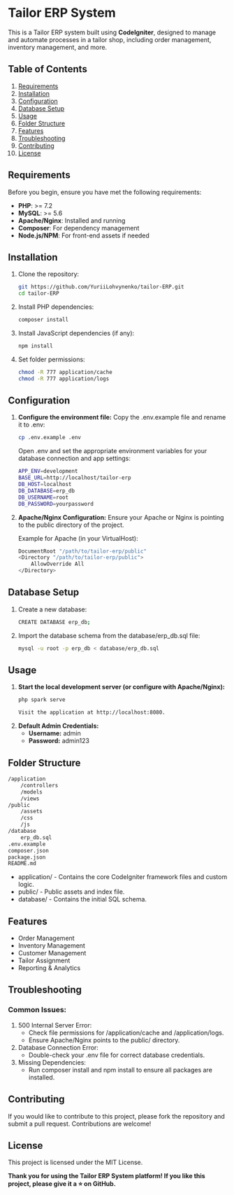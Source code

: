 # Tailor ERP System

This is a Tailor ERP system built using **CodeIgniter**, designed to manage and automate processes in a tailor shop, including order management, inventory management, and more.

## Table of Contents
1. [Requirements](#requirements)
2. [Installation](#installation)
3. [Configuration](#configuration)
4. [Database Setup](#database-setup)
5. [Usage](#usage)
6. [Folder Structure](#folder-structure)
7. [Features](#features)
8. [Troubleshooting](#troubleshooting)
9. [Contributing](#contributing)
10. [License](#license)

## Requirements

Before you begin, ensure you have met the following requirements:
- **PHP**: >= 7.2
- **MySQL**: >= 5.6
- **Apache/Nginx**: Installed and running
- **Composer**: For dependency management
- **Node.js/NPM**: For front-end assets if needed

## Installation

1. Clone the repository:
   ```bash
   git https://github.com/YuriiLohvynenko/tailor-ERP.git
   cd tailor-ERP


2. Install PHP dependencies:
   ```bash
   composer install

3. Install JavaScript dependencies (if any):
   ```bash
   npm install

4. Set folder permissions:
   ```bash
   chmod -R 777 application/cache
   chmod -R 777 application/logs
   ```

## Configuration

1. **Configure the environment file:**
   Copy the .env.example file and rename it to .env:
   ```bash
   cp .env.example .env
   ```
   Open .env and set the appropriate environment variables for your database connection and app settings:
   ```bash   
   APP_ENV=development
   BASE_URL=http://localhost/tailor-erp
   DB_HOST=localhost
   DB_DATABASE=erp_db
   DB_USERNAME=root
   DB_PASSWORD=yourpassword
   ```

2. **Apache/Nginx Configuration:**
   Ensure your Apache or Nginx is pointing to the public directory of the project.

   Example for Apache (in your VirtualHost):
   ```bash
   DocumentRoot "/path/to/tailor-erp/public"
   <Directory "/path/to/tailor-erp/public">
       AllowOverride All
   </Directory>

## Database Setup

1. Create a new database:
   ```bash
   CREATE DATABASE erp_db;

2. Import the database schema from the database/erp_db.sql file:
   ```bash
   mysql -u root -p erp_db < database/erp_db.sql

## Usage

1. **Start the local development server (or configure with Apache/Nginx):**
   ```bash
   php spark serve

   Visit the application at http://localhost:8080.

2. **Default Admin Credentials:**
   - **Username:** admin
   - **Password:** admin123

## Folder Structure
   ```bash
   /application
       /controllers
       /models
       /views
   /public
       /assets
       /css
       /js
   /database
       erp_db.sql
   .env.example
   composer.json
   package.json
   README.md
   ```
   - application/ - Contains the core CodeIgniter framework files and custom logic.
   - public/ - Public assets and index file.
   - database/ - Contains the initial SQL schema.

## Features
   - Order Management
   - Inventory Management
   - Customer Management
   - Tailor Assignment
   - Reporting & Analytics

## Troubleshooting
### Common Issues:

   1. 500 Internal Server Error:
      - Check file permissions for /application/cache and /application/logs.
      - Ensure Apache/Nginx points to the public/ directory.
   2. Database Connection Error:
      - Double-check your .env file for correct database credentials.
   3. Missing Dependencies:
      - Run composer install and npm install to ensure all packages are installed.

## Contributing
If you would like to contribute to this project, please fork the repository and submit a pull request. Contributions are welcome!

## License
This project is licensed under the MIT License.

**Thank you for using the Tailor ERP System platform! If you like this project, please give it a ⭐ on GitHub.**